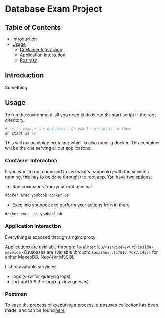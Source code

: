 # Database Exam Project

## Table of Contents

- [Introduction](#introduction)
- [Usage](#usage)
  - [Container Interaction](#container-interaction)
  - [Application Interaction](#application-interaction)
  - [Postman](#postman)

## Introduction

Something

## Usage

To run the environment, all you need to do is run the start script in the root directory.

```bash
# -e to expose the databases for you to see whats in them
sh start.sh -e
```

This will run an alpine container which is also running docker. This container will be the one serving all our applications.

### Container Interaction

If you want to run command to see what's happening with the services running, this has to be done through the root app. You have two options:

- Run commands from your root terminal
```bash
docker exec youbook docker ps
```
- Exec into youbook and perform your actions from in there
```bash
docker exec -it youbook sh
```

### Application Interaction

Everything is exposed through a nginx proxy.

Applications are available through: `localhost:80/<service>/<uri-inside-service>`
Databases are available through: `localhost:{27017,7687,1433}` for either MongoDB, Neo4j or MSSQL

List of available services:

- logs (view for querying logs)
- log-api (API the logging view queries)

### Postman

To ease the process of executing a process, a postman collection has been made, and can be found [here](./documents/postman/youbook.postman_collection.json)
